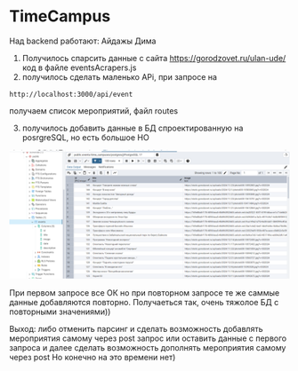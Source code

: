 # TimeCampus
Над backend работают:
Айдажы
Дима

1. Получилось спарсить данные с сайта https://gorodzovet.ru/ulan-ude/ 
код в файле eventsAcrapers.js 
2. получилось сделать маленько APi, при запросе на 
```
http://localhost:3000/api/event 
```
получаем список мероприятий, файл routes

3. получилось добавить данные в БД спроектированную на posrgreSQL, но есть большое НО

![Обложка](./2024-11-22_00-50-56.png)

При первом запросе все ОК
но при повторном запросе те же саммые данные добавляются повторно. 
Получаеться так, очень тяжолое БД с повторными значениями)) 

Выход: либо отменить парсинг и сделать возможность добавлять мероприятия самому через post запрос
или оставить данные с первого запроса и далее сделать возможность дополнять мероприятия самому через post
Но конечно на это времени нет)
